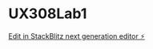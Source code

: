 # UX308Lab1

[Edit in StackBlitz next generation editor ⚡️](https://stackblitz.com/~/github.com/Zanderw19/UX308Lab1)